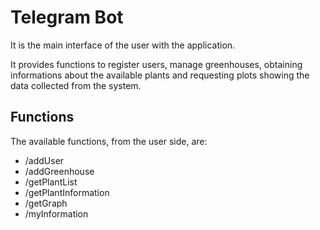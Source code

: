 # Telegram Bot

It is the main interface of the user with the application.

It provides functions to register users, manage greenhouses, obtaining informations about the available plants and requesting plots showing the data collected from the system.

## Functions

The available functions, from the user side, are:

- /addUser
- /addGreenhouse
- /getPlantList
- /getPlantInformation
- /getGraph
- /myInformation
